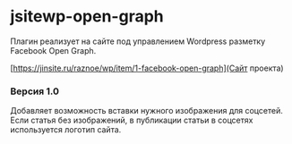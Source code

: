 # jsitewp-open-graph
Плагин реализует на сайте под управлением Wordpress разметку Facebook Open Graph.

[https://jinsite.ru/raznoe/wp/item/1-facebook-open-graph](Сайт проекта)

### Версия 1.0

Добавляет возможность вставки нужного изображения для соцсетей. Если статья без изображений, в публикации статьи в соцсетях используется логотип сайта.